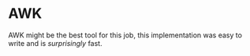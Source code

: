 # AWK

AWK might be the best tool for this job, this implementation was easy to write and is *surprisingly* fast.
